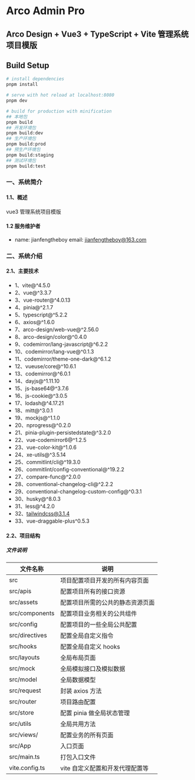 # Arco Admin Pro

## Arco Design + Vue3 + TypeScript + Vite 管理系统项目模版

## Build Setup

```bash
# install dependencies
pnpm install

# serve with hot reload at localhost:8080
pnpm dev

# build for production with minification
## 本地包
pnpm build
## 开发环境包
pnpm build:dev
## 生产环境包
pnpm build:prod
## 预生产环境包
pnpm build:staging
## 测试环境包
pnpm build:test
```

### 一、系统简介

#### 1.1、概述

vue3 管理系统项目模版

#### 1.2 服务维护者

- name: jianfengtheboy email: jianfengtheboy@163.com

### 二、系统介绍

#### 2.1、主要技术

- 1、vite@^4.5.0
- 2、vue@^3.3.7
- 3、vue-router@^4.0.13
- 4、pinia@^2.1.7
- 5、typescript@^5.2.2
- 6、axios@^1.6.0
- 7、arco-design/web-vue@^2.56.0
- 8、arco-design/color@^0.4.0
- 9、codemirror/lang-javascript@^6.2.2
- 10、codemirror/lang-vue@^0.1.3
- 11、codemirror/theme-one-dark@^6.1.2
- 12、vueuse/core@^10.6.1
- 13、codemirror@^6.0.1
- 14、dayjs@^1.11.10
- 15、js-base64@^3.7.6
- 16、js-cookie@^3.0.5
- 17、lodash@^4.17.21
- 18、mitt@^3.0.1
- 19、mockjs@^1.1.0
- 20、nprogress@^0.2.0
- 21、pinia-plugin-persistedstate@^3.2.0
- 22、vue-codemirror6@^1.2.5
- 23、vue-color-kit@^1.0.6
- 24、xe-utils@^3.5.14
- 25、commitlint/cli@^19.3.0
- 26、commitlint/config-conventional@^19.2.2
- 27、compare-func@^2.0.0
- 28、conventional-changelog-cli@^2.2.2
- 29、conventional-changelog-custom-config@^0.3.1
- 30、husky@^8.0.3
- 31、less@^4.2.0
- 32、tailwindcss@3.1.4
- 33、vue-draggable-plus^0.5.3

#### 2.2、项目结构

##### 文件说明

| 文件名称       | 说明                             |
| -------------- | -------------------------------- |
| src            | 项目配置项目开发的所有内容页面   |
| src/apis       | 配置项目所有的接口资源           |
| src/assets     | 配置项目所需的公共的静态资源页面 |
| src/components | 配置项目业务相关的公共组件       |
| src/config     | 配置项目的一些全局公共配置       |
| src/directives | 配置全局自定义指令               |
| src/hooks      | 配置全局自定义 hooks             |
| src/layouts    | 全局布局页面                     |
| src/mock       | 全局模拟接口及模拟数据           |
| src/model      | 全局数据模型                     |
| src/request    | 封装 axios 方法                  |
| src/router     | 项目路由配置                     |
| src/store      | 配置 pinia 做全局状态管理        |
| src/utils      | 全局共用方法                     |
| src/views/     | 配置业务的所有页面               |
| src/App        | 入口页面                         |
| src/main.ts    | 打包入口文件                     |
| vite.config.ts | vite 自定义配置和开发代理配置等  |
